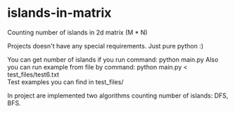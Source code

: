 # islands-in-matrix
Counting number of islands in 2d matrix (M * N)

Projects doesn't have any special requirements. Just pure python :)

You can get number of islands if you run command: python main.py
Also you can run example from file by command: python main.py < test_files/test6.txt    
Test examples you can find in test_files/

In project are implemented two algorithms counting number of islands: DFS, BFS.

